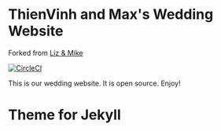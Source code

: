 # ThienVinh and Max's Wedding Website

Forked from [Liz & Mike](https://github.com/mikesplain/lizandmike.rocks)

[![CircleCI](https://circleci.com/gh/mikesplain/lizandmike.rocks/tree/master.svg?style=svg)](https://circleci.com/gh/mikesplain/lizandmike.rocks/tree/master)

This is our wedding website. It is open source. Enjoy!

# Theme for Jekyll

